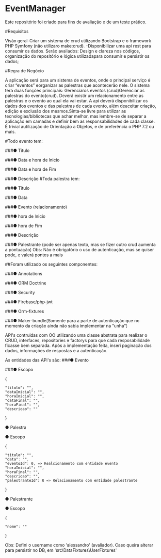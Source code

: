 # EventManager

Este repositório foi criado para fins de avaliação e de um teste prático.

#Requisitos

Visão geral-Criar um sistema de crud utilizando Bootstrap e o framework PHP Symfony (não utilizaro make:crud). -Disponibilizar uma api rest para consumir os dados. Serão avaliados:​ Design e clareza nos códigos, organização do repositório e lógica utilizadapara consumir e persistir os dados;

#Regra de Negócio

A aplicação será para um sistema de eventos, onde o principal serviço é criar “eventos” eorganizar as palestras que acontecerão nele. O sistema terá duas funções principais: ​Gerenciaros eventos (crud) ​Gerenciar as palestras do evento(crud). Deverá existir um relacionamento entre as palestras e o evento ao qual ela vai estar. A api deverá disponibilizar os dados dos eventos e das palestras de cada evento, além deaceitar criação, edição e exclusão dos mesmos.Sinta-se livre para utilizar as tecnologias/bibliotecas que achar melhor, mas lembre-se de separar a aplicação em camadas e definir bem as responsabilidades de cada classe. É trivial autilização de Orientação a Objetos, e de preferência o PHP 7.2 ou mais.

#Todo evento tem:

###● Titulo 

###● Data e hora de Inicio 

###● Data e hora de Fim 

###● Descrição #Toda palestra tem: 

###● Titulo 

###● Data 

###● Evento (relacionamento) 

###● hora de Inicio 

###● hora de Fim 

###● Descrição 

###● Palestrante (pode ser apenas texto, mas se fizer outro crud aumenta a pontuação) Obs: Não é obrigatório o uso de autenticação, mas se quiser pode, e valerá pontos a mais


##Foram utilizado os seguintes componentes:

###● Annotations 

###● ORM Doctrine 

###● Security 

###● Firebase/php-jwt 

###● Orm-fixtures 

###● Maker-bundle(Somente para a parte de autenticação que no momento da criação ainda não sabia implementar na "unha")

API's contruidas com OO utilizando uma classe abstrata para realizar o CRUD, interfaces, repositories e factorys para que cada resposabilidade ficasse bem separada. Após a implementação feita, inseri paginação dos dados, informações de respostas e a autenticação.

As entidades das API's são: 
###● Evento 

###● Escopo 

  { 

    "titulo": "", 
    "dataInicial": "", 
    "horaInicial": "", 
    "dataFinal": "", 
    "horaFinal": "", 
    "descricao": "" 
   }

● Palestra 

● Escopo 

  {

    "titulo": "", 
    "data": "", 
    "eventoId": 0, => Realcionamento com entidade evento 
    "horaInicial": "", 
    "horaFinal": "",
    "descricao": "",
    "palestranteId": 0 => Relacionamento com entidade palestrante 
   
}

● Palestrante 

● Escopo 

  { 

    "nome": "" 

  }

Obs: Defini o username como 'alessandro' (avaliador). Caso queira alterar para persistir no DB, em 'src\DataFixtures\UserFixtures'
